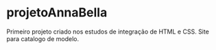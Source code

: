# projetoAnnaBella
Primeiro projeto criado nos estudos de integração de HTML e CSS. Site para catalogo de modelo.
